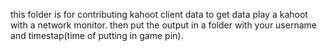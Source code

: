 this folder is for contributing kahoot client data
to get data play a kahoot with a network monitor. then put the output in a folder with your username
and timestap(time of putting in game pin).
